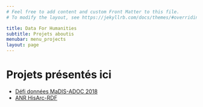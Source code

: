 ```yaml
---
# Feel free to add content and custom Front Matter to this file.
# To modify the layout, see https://jekyllrb.com/docs/themes/#overriding-theme-defaults

title: Data For Humanities
subtitle: Projets aboutis
menubar: menu_projects
layout: page
---
```


# Projets présentés ici

* [Défi données MaDIS-ADOC 2018](/projects/madis_adoc)
* [ANR HisArc-RDF](/projects/hisarc_rdf)